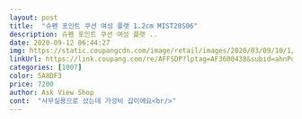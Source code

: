 ```yaml
---
layout: post 
title:  "슈펜 포인트 쿠션 여성 플랫 1.2cm MIST20S06" 
description: 슈펜 포인트 쿠션 여성 플랫 ..
date: 2020-09-12 06:44:27 
img: https://static.coupangcdn.com/image/retail/images/2020/03/09/10/1/c49bac92-2fcf-4e18-aad6-c5bd026b9eac.jpg 
linkUrl: https://link.coupang.com/re/AFFSDP?lptag=AF3600438&subid=ahnPublicAsk&pageKey=1491728913&itemId=2560769926&vendorItemId=70358127485&traceid=V0-113-fd4ddf617f49c4bb 
categories: [1007] 
color: 5A8DF3 
price: 7200 
author: Ask View Shop 
cont:  "사무실용으로 샀는데 가성비 갑이에요<br/>" 
---
```

